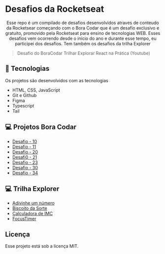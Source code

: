 # Desafios da Rocketseat

<p align="center">
Esse repo é um compilado de desafios desenvolvidos atraves de conteudo da Rocketsear começando com o Bora Codar que é um desafio exclusivo e gratuito, promovido pela Rocketseat para ensino de tecnologias WEB.
  Esses desafios vem ocorrendo desde o início do ano e durante esse tempo, eu participei dos desafios.
  Tem também os desafios da trilha Explorer <br/>
</p>

> Desafio do BoraCodar
> Trilhar Explorar
> React na Prática (Youtube)

## 🚀 Tecnologias

Os projetos são desenvolvidos com as tecnologias

- HTML, CSS, JavaScript 
- Git e Github
- Figma
- Typescript
- Tail

## 💻 Projetos Bora Codar 

- [Desafio - 10](https://frabjous-figolla-8e249a.netlify.app/)
- [Desafio - 11](https://64fb61e086678737d917bb7e--spectacular-cannoli-be3103.netlify.app/)
- [Desafio - 20](https://64fb620300d9d5359f8e13b7--voluble-capybara-eb1518.netlify.app/)
- [Desafi0 - 21](https://64fb6220ef58143b4fa47156--jovial-faun-80d7f9.netlify.app/)
- [Desafio - 23](https://64fb6232fa00dc3981fbc0be--grand-manatee-4ddafa.netlify.app/)
- [Desafio - 30](https://64fb624adb4b093689a184af--moonlit-sundae-aca029.netlify.app/)
- [Desafio - 34](https://64fb626205e2893c33d49414--frolicking-vacherin-b03448.netlify.app/)

## 💻 Trilha Explorer

- [Adivinhe um número](https://codepen.io/gleizioliveira/pen/jOJaXrB)
- [Biscoito da Sorte](https://65b5381c4d919aba2dbf5312--tourmaline-mochi-7d59e6.netlify.app)
- [Calculadora de IMC](https://65b7078b41423dcb95507a03--fanciful-crumble-a74a3d.netlify.app)
- [FocusTimer](https://65b707c741423dcbbb507989--tangerine-gelato-443546.netlify.app)

## Licença

Esse projeto está sob a licença MIT.
